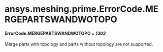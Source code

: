 # ansys.meshing.prime.ErrorCode.MERGEPARTSWANDWOTOPO



#### ErrorCode.MERGEPARTSWANDWOTOPO *= 1302*

Merge parts with topology and parts without topology are not supported.

<!-- !! processed by numpydoc !! -->
